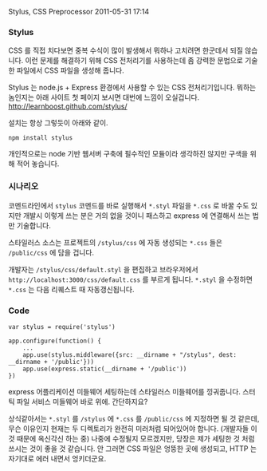 Stylus, CSS Preprocessor
2011-05-31 17:14

### Stylus

CSS 를 직접 치다보면 중복 수식이 많이 발생해서 뭐하나 고치려면 한군데서 되질 않습니다.
이런 문제를 해결하기 위해 CSS 전처리기를 사용하는데
좀 강력한 문법으로 기술한 파일에서 CSS 파일을 생성해 줍니다.

Stylus 는 node.js + Express  환경에서 사용할 수 있는 CSS 전처리기입니다.
뭐하는 놈인지는 아래 사이트 첫 페이지 보시면 대번에 느낌이 오실겁니다.
<http://learnboost.github.com/stylus/>

설치는 항상 그렇듯이 아래와 같이.

	npm install stylus

개인적으로는 node 기반 웹서버 구축에 필수적인 모듈이라 생각하진 않지만 구색을 위해 적어 놓습니다.

### 시나리오

코멘드라인에서 `stylus` 코멘드를 바로 실행해서 `*.styl` 파일을 `*.css` 로 바꿀 수도 있지만 
개발시 이렇게 쓰는 분은 거의 없을 것이니 패스하고 express 에 연결해서 쓰는 법만 기술합니다. 

스타일러스 소스는 프로젝트의 `/stylus/css` 에 자동 생성되는 `*.css` 들은 `/public/css` 에 담을 겁니다.

개발자는 `/stylus/css/default.styl` 을 편집하고
브라우저에서 `http://localhost:3000/css/default.css` 를 부르게 됩니다. 
`*.styl` 을 수정하면 `*.css` 는 다음 리퀘스트 때 자동갱신됩니다.

### Code

	var stylus = require('stylus')
	
	app.configure(function() {
		...
		app.use(stylus.middleware({src: __dirname + "/stylus", dest: __dirname + '/public'}))
		app.use(express.static(__dirname + '/public'))
	})

express 어플리케이션 미들웨어 세팅하는데 스타일러스 미들웨어를 낑궈줍니다.
스터틱 파일 서비스 미들웨어 바로 위에. 간단하지요?

상식같아서는 `*.styl` 를 `/stylus` 에 `*.css` 를 `/public/css` 에 지정하면 될 것 같은데,
무슨 이유인지 현재는 두 디렉토리가 완전히 미러처럼 되어있어야 합니다. (개발자들 이것 때문에 옥신각신 하는 중)
나중에 수정될지 모르겠지만, 당장은 제가 세팅한 것 처럼 쓰시는 것이 좋을 것 같습니다.
안 그러면 CSS 파일은 엉뚱한 곳에 생성되고, HTTP 는 자기대로 에러 내면서 엉키더군요.

